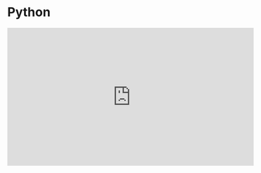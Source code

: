 # Python

<iframe 
    width="560" 
    height="315" 
    src="https://www.youtube.com/embed/loO3bya0v9w" 
    title="YouTube video player" 
    frameborder="0" 
    allow="accelerometer; autoplay; clipboard-write; encrypted-media; gyroscope; picture-in-picture; web-share" 
    allowfullscreen>
</iframe>

